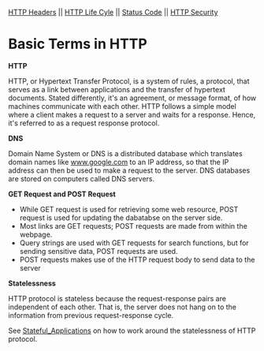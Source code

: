 [HTTP Headers](http_header.md) || [HTTP Life Cyle](http_life_cycle.md) || [Status Code](status_code.md) || [HTTP Security](http_security_risk.md)

# Basic Terms in HTTP

__HTTP__

HTTP, or Hypertext Transfer Protocol, is a system of rules, a protocol, that serves as a link between applications and the transfer of hypertext documents. Stated differently, it's an agreement, or message format, of how machines communicate with each other. HTTP follows a simple model where a client makes a request to a server and waits for a response. Hence, it's referred to as a request response protocol.

__DNS__

Domain Name System or DNS is a distributed database which translates domain names like www.google.com to an IP address, so that the IP address can then be used to make a request to the server. DNS databases are stored on computers called DNS servers.

__GET Request and POST Request__

* While GET request is used for retrieving some web resource, POST request is used for updating the dabatabse on the server side.
* Most links are GET requests; POST requests are made from within the webpage.
* Query strings are used with GET requests for search functions, but for sending sensitive data, POST requests are used.
* POST requests makes use of the HTTP request body to send data to the server

__Statelessness__

HTTP protocol is stateless because the request-response pairs are independent of each other. That is, the server does not hang on to the information from previous request-response cycle.

See [Stateful_Applications](stateful_applications.md) on how to work around the statelessness of HTTP protocol.
